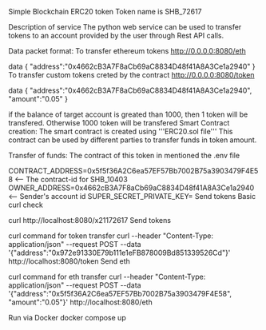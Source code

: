 Simple Blockchain ERC20 token
Token name is SHB_72617

Description of service
The python web service can be used to transfer tokens to an account provided by the user through Rest API calls.

Data packet format: To transfer ethereum tokens http://0.0.0.0:8080/eth

data {
    "address":"0x4662cB3A7F8aCb69aC8834D48f41A8A3Ce1a2940"
    }
To transfer custom tokens creted by the contract http://0.0.0.0:8080/token

data {
    "address":"0x4662cB3A7F8aCb69aC8834D48f41A8A3Ce1a2940",
    "amount":"0.05"
    }

if the balance of target account is greated than 1000, then 1 token will be transfered. Otherwise 1000 token will be transfered
Smart Contract creation:
The smart contract is created using '''ERC20.sol file''' This contract can be used by different parties to transfer funds in token amount.

Transfer of funds:
The contract of this token in mentioned the .env file

CONTRACT_ADDRESS=0x5f5f36A2C6ea57EF57Bb7002B75a3903479F4E58 <-- The contract-id for SHB_10403
OWNER_ADDRESS=0x4662cB3A7F8aCb69aC8834D48f41A8A3Ce1a2940 <-- Sender's account id
SUPER_SECRET_PRIVATE_KEY= <super secret private key of the account holder>
Send tokens
Basic curl check

curl http://localhost:8080/x21172617
Send tokens

curl command for token transfer
curl --header "Content-Type: application/json" --request POST --data '{"address":"0x972e91330E79b111e1eFB878009Bd851339526Cd"}' http://localhost:8080/token
Send eth

curl command for eth transfer
curl --header "Content-Type: application/json" --request POST --data '{"address":"0x5f5f36A2C6ea57EF57Bb7002B75a3903479F4E58", "amount":"0.05"}' http://localhost:8080/eth

Run via Docker
docker compose up